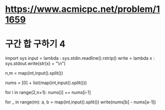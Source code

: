 # https://www.acmicpc.net/problem/11659
# 구간 합 구하기 4 
import sys
input = lambda : sys.stdin.readline().rstrip()
write = lambda x : sys.stdout.write(str(x) + "\n")

n,m = map(int,input().split())

nums = [0] + list(map(int,input().split()))

for i in range(2,n+1):
    nums[i] += nums[i-1]

for _ in range(m):
    a, b = map(int,input().split())
    write(nums[b] - nums[a-1])
